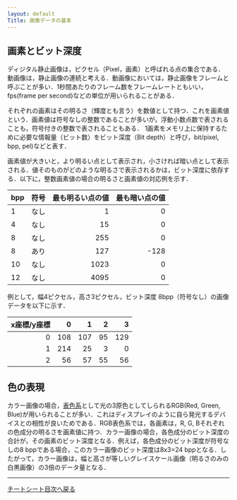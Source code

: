 ```yaml
---
layout: default
Title: 画像データの基本
---
```

## 画素とビット深度
ディジタル静止画像は，ピクセル（Pixel，画素）と呼ばれる点の集合である．動画像は，静止画像の連続と考える．動画像においては，静止画像をフレームと呼ぶことが多い．1秒間あたりのフレーム数をフレームレートともいい，fps(frame per second)などの単位が用いられることがある．

それぞれの画素はその明るさ（輝度とも言う）を数値として持つ．これを画素値という．画素値は符号なしの整数であることが多いが，浮動小数点数で表されることも，符号付きの整数で表されることもある．
1画素をメモリ上に保持するために必要な情報量（ビット数）をビット深度（Bit depth）と呼び，bit/pixel, bpp, pel)などと表す．

画素値が大きいと，より明るい点として表示され，小さければ暗い点として表示される．値そのものがどのような明るさで表示されるかは，ビット深度に依存する．以下に，整数画素値の場合の明るさと画素値の対応例を示す．

|bpp|符号|最も明るい点の値|最も暗い点の値|
|---|---|---:|---:|
|1|なし|1|0|
|4|なし|15|0|
|8|なし|255|0|
|8|あり|127|-128|
|10|なし|1023|0|
|12|なし|4095|0|

例として，幅4ピクセル，高さ3ピクセル，ビット深度 8bpp（符号なし）の画像データを以下に示す．

|x座標/y座標|0|1|2|3|
|---:|---:|---:|---:|---:|
|0|108|107|95|129|
|1|214|25|3|0|
|2|56|57|55|56|

## 色の表現
カラー画像の場合，[表色系](./ColorSpaces.md)として光の3原色としてしられるRGB(Red, Green, Blue)が用いられることが多い．これはディスプレイのように自ら発光するデバイスとの相性が良いためである．RGB表色系では，各画素は，R, G, Bそれぞれの色成分の明るさを画素値に持つ．カラー画像の場合，各色成分のビット深度の合計が，その画素のビット深度となる．例えば，各色成分のビット深度が符号なしの8 bppである場合，このカラー画像のビット深度は8x3=24 bppとなる．したがって，カラー画像は，幅と高さが等しいグレイスケール画像（明るさのみの白黒画像）の3倍のデータ量となる．

----
[チートシート目次へ戻る](./index.md)
